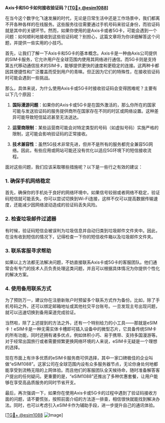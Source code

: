 **Axis卡和5G卡如何接收验证码？[[TG💪+ @esim1088](https://t.me/s/esim1088)]**

在当今这个数字化飞速发展的时代，无论是日常生活中还是工作场景中，我们都离不开各种各样的在线服务。这些服务往往需要通过手机号码来验证身份，而验证码就是其中的关键环节。然而，如果你使用的是Axis卡或者5G卡，可能会遇到一个问题：如何顺利地接收到这些验证码呢？别担心，这篇文章将为你详细解答这个问题，并提供一些实用的小技巧。

首先，让我们了解一下Axis卡和5G卡的基本概念。Axis卡是一种由Axis公司提供的SIM卡服务，它允许用户在全球范围内使用其网络进行通信。而5G卡则是支持第五代移动通信技术的SIM卡，能够提供更快的速度和更稳定的连接。这两种卡都因其便捷性和广泛覆盖而受到用户的青睐。但正因为它们的特殊性，在接收验证码时可能会遇到一些挑战。

那么，具体来说，为什么使用Axis卡或5G卡时接收验证码会变得困难呢？主要有以下几个原因：

1. **国际漫游问题**：如果你的Axis卡或5G卡是在国外激活的，那么你所在的国家可能与发送验证码的服务提供商所在国家存在不同的时区或网络设置。这种差异可能导致短信延迟甚至无法送达。
   
2. **运营商限制**：某些运营商可能会对特定类型的号码（如虚拟号码）实施严格的限制，这可能会影响验证码的正常接收。

3. **技术兼容性**：虽然5G技术非常先进，但并不是所有的服务都完全兼容5G网络。因此，有些应用或网站可能还没有优化以适应5G环境下的短信接收流程。

面对这些问题，我们应该采取哪些措施呢？以下是一些行之有效的建议：

### 1. 确保手机网络稳定

首先，确保你的手机处于良好的网络环境中。如果信号较弱或者网络不稳定，验证码短信就可能丢失。你可以尝试切换到Wi-Fi连接，这样不仅可以提高数据传输速度，还能减少因网络波动造成的验证码丢失风险。

### 2. 检查垃圾邮件过滤器

有时候，验证码短信会被误判为垃圾信息并自动归类到垃圾邮件文件夹中。因此，在没有收到短信的情况下，记得检查一下你的短信收件箱以及垃圾邮件文件夹。

### 3. 联系客服寻求帮助

如果以上方法都无法解决问题，不妨直接联系Axis卡或5G卡的客服团队。他们通常会有专门的技术人员负责处理这类问题，并且可以根据具体情况为你提供个性化的解决方案。

### 4. 使用备用联系方式

为了预防万一，建议你在注册新账户时预留多个联系方式作为备份。比如，除了手机号码之外，还可以绑定邮箱地址或其他社交平台账号。一旦发现主号出现问题，就可以迅速切换到备用渠道完成验证。

当然啦，除了上述提到的方法之外，还有一个特别给力的小工具——那就是eSIM卡！eSIM卡是一种无需实体卡槽即可插入设备中的微型芯片，它具备传统SIM卡的所有功能，同时还拥有诸多优点，例如体积小巧、易于携带、支持多国漫游等。对于经常出国旅行或者需要频繁更换网络环境的人来说，eSIM卡无疑是一个理想的选择。

现在市面上有许多优质的eSIM卡服务商可供选择，其中一家口碑极佳的企业叫做“eSIM1088”。这家公司在全球范围内设有众多服务器节点，无论你身处何地都能享受到流畅无阻的上网体验。而且他们的客服团队全天候待命，随时准备解答客户提出的任何疑问。更重要的是，“eSIM1088”还推出了多种优惠套餐，让用户能够在享受高品质服务的同时节省开支。

最后，再次强调一下，如果你在使用Axis卡或5G卡的过程中遇到了验证码接收方面的问题，请不要慌张，按照前面介绍的方法逐一排查，相信很快就能找到解决办法。同时，也可以考虑引入eSIM卡作为辅助手段，进一步提升自己的通讯体验。

[[TG💪+ @esim1088](https://t.me/s/esim1088) ![Image](https://i.postimg.cc/4NQfJmqS/Snipaste-2025-05-13-00-14-12.png)]